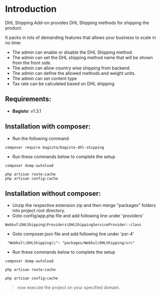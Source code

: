 # Introduction

DHL Shipping Add-on provides DHL Shipping methods for shipping the product.

It packs in lots of demanding features that allows your business to scale in no time:

- The admin can enable or disable the DHL Shipping method.
- The admin can set the DHL shipping method name that will be shown from the front side.
- The admin can allow country wise shipping from backend.
- The admin can define the allowed methods and weight units.
- The admin can set content type
- Tax rate can be calculated based on DHL shipping

## Requirements:

- **Bagisto**: v1.3.1

## Installation with composer:
- Run the following command
```
composer require bagisto/bagisto-dhl-shipping
```

- Run these commands below to complete the setup
```
composer dump-autoload
```

```
php artisan route:cache
php artisan config:cache
```

## Installation without composer:

- Unzip the respective extension zip and then merge "packages" folders into project root directory.
- Goto config/app.php file and add following line under 'providers'

```
Webkul\DHLShipping\Providers\DHLShippingServiceProvider::class
```

- Goto composer.json file and add following line under 'psr-4'

```
 "Webkul\\DHLShipping\\": "packages/Webkul/DHLShipping/src"
```

- Run these commands below to complete the setup

```
composer dump-autoload
```

```
php artisan route:cache
```

```
php artisan config:cache
```

> now execute the project on your specified domain.
